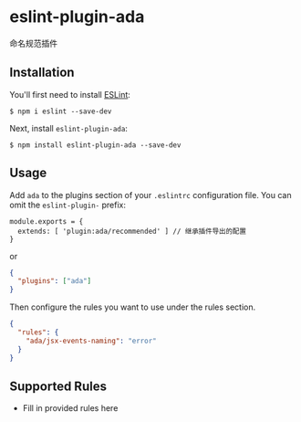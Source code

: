 # eslint-plugin-ada

命名规范插件

## Installation

You'll first need to install [ESLint](http://eslint.org):

```
$ npm i eslint --save-dev
```

Next, install `eslint-plugin-ada`:

```
$ npm install eslint-plugin-ada --save-dev
```

## Usage

Add `ada` to the plugins section of your `.eslintrc` configuration file. You can omit the `eslint-plugin-` prefix:

```
module.exports = {
  extends: [ 'plugin:ada/recommended' ] // 继承插件导出的配置
}
```

or

```json
{
  "plugins": ["ada"]
}
```

Then configure the rules you want to use under the rules section.

```json
{
  "rules": {
    "ada/jsx-events-naming": "error"
  }
}
```

## Supported Rules

- Fill in provided rules here

```

```
